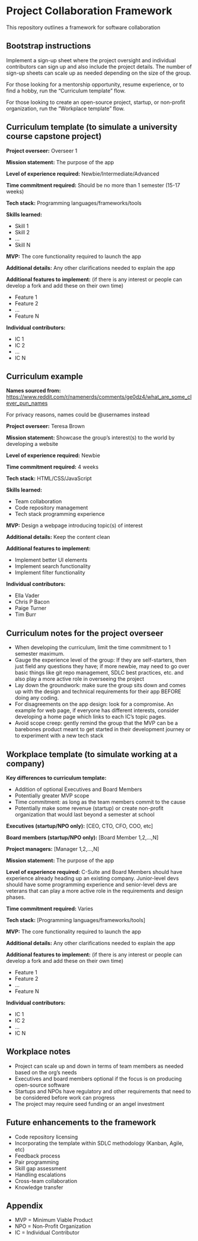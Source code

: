 # Project Collaboration Framework
This repository outlines a framework for software collaboration

## Bootstrap instructions

Implement a sign-up sheet where the project oversight and individual contributors can sign up and also include the project details. The number of sign-up sheets can scale up as needed depending on the size of the group.

For those looking for a mentorship opportunity, resume experience, or to find a hobby, run the “Curriculum template” flow.

For those looking to create an open-source project, startup, or non-profit organization, run the “Workplace template” flow.

## Curriculum template (to simulate a university course capstone project)

**Project overseer:** Overseer 1

**Mission statement:** The purpose of the app

**Level of experience required:** Newbie/Intermediate/Advanced

**Time commitment required:** Should be no more than 1 semester (15-17 weeks)

**Tech stack:** Programming languages/frameworks/tools

**Skills learned:**
-	Skill 1
-	Skill 2
-	…
-	Skill N

**MVP:** The core functionality required to launch the app

**Additional details:** Any other clarifications needed to explain the app

**Additional features to implement:** (if there is any interest or people can develop a fork and add these on their own time)
-	Feature 1
-	Feature 2
-	…
-	Feature N

**Individual contributors:**
-	IC 1
-	IC 2
-	…
-	IC N

## Curriculum example

**Names sourced from:**
https://www.reddit.com/r/namenerds/comments/ge0dz4/what_are_some_clever_pun_names

For privacy reasons, names could be @usernames instead

**Project overseer:** Teresa Brown

**Mission statement:** Showcase the group’s interest(s) to the world by developing a website

**Level of experience required:** Newbie

**Time commitment required:** 4 weeks

**Tech stack:** HTML/CSS/JavaScript

**Skills learned:**
-	Team collaboration
-	Code repository management
-	Tech stack programming experience

**MVP:** Design a webpage introducing topic(s) of interest

**Additional details:** Keep the content clean

**Additional features to implement:**
-	Implement better UI elements
-	Implement search functionality
-	Implement filter functionality

**Individual contributors:**
-	Ella Vader
-	Chris P Bacon
-	Paige Turner
-	Tim Burr

## Curriculum notes for the project overseer
-	When developing the curriculum, limit the time commitment to 1 semester maximum.
-	Gauge the experience level of the group: If they are self-starters, then just field any questions they have; if more newbie, may need to go over basic things like git repo management, SDLC best practices, etc. and also play a more active role in overseeing the project
-	Lay down the groundwork: make sure the group sits down and comes up with the design and technical requirements for their app BEFORE doing any coding.
-	For disagreements on the app design: look for a compromise. An example for web page, if everyone has different interests, consider developing a home page which links to each IC’s topic pages.
-	Avoid scope creep: gently remind the group that the MVP can be a barebones product meant to get started in their development journey or to experiment with a new tech stack

## Workplace template (to simulate working at a company)

**Key differences to curriculum template:**
-	Addition of optional Executives and Board Members
-	Potentially greater MVP scope
-	Time commitment: as long as the team members commit to the cause
-	Potentially make some revenue (startup) or create non-profit organization that would last beyond a semester at school

**Executives (startup/NPO only):** [CEO, CTO, CFO, COO, etc]

**Board members (startup/NPO only):** [Board Member 1,2,…,N]

**Project managers:** [Manager 1,2,…,N]

**Mission statement:** The purpose of the app

**Level of experience required:** C-Suite and Board Members should have experience already heading up an existing company. Junior-level devs should have some programming experience and senior-level devs are veterans that can play a more active role in the requirements and design phases.

**Time commitment required:** Varies

**Tech stack:** [Programming languages/frameworks/tools]

**MVP:** The core functionality required to launch the app

**Additional details:** Any other clarifications needed to explain the app

**Additional features to implement:** (if there is any interest or people can develop a fork and add these on their own time)
-	Feature 1
-	Feature 2
-	…
-	Feature N

**Individual contributors:**
-	IC 1
-	IC 2
-	…
-	IC N

## Workplace notes
-	Project can scale up and down in terms of team members as needed based on the org’s needs
-	Executives and board members optional if the focus is on producing open-source software
-	Startups and NPOs have regulatory and other requirements that need to be considered before work can progress
-	The project may require seed funding or an angel investment

## Future enhancements to the framework
-	Code repository licensing
-	Incorporating the template within SDLC methodology (Kanban, Agile, etc)
-	Feedback process
-	Pair programming
-	Skill gap assessment
-	Handling escalations
-	Cross-team collaboration
-	Knowledge transfer

## Appendix
-	MVP = Minimum Viable Product
-	NPO = Non-Profit Organization
-	IC = Individual Contributor
